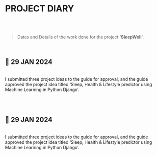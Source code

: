 
# PROJECT DIARY

<br>
<br>

> Dates and Details of the work done for the project '**SleepWell**'.

<br>

## 📅 29 JAN 2024
<br>
I submitted three project ideas to the guide for approval, and the guide approved the project idea titled ‘Sleep, Health & Lifestyle predictor using Machine Learning in Python Django’.

<br><br>


## 📅 29 JAN 2024
<br>
I submitted three project ideas to the guide for approval, and the guide approved the project idea titled ‘Sleep, Health & Lifestyle predictor using Machine Learning in Python Django’.